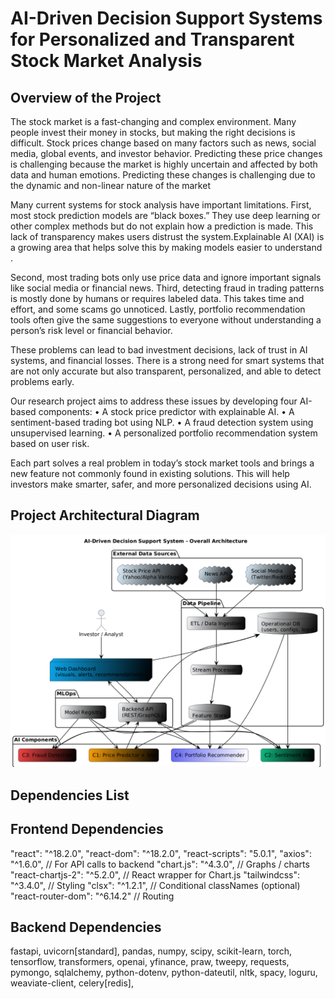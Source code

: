 # AI-Driven Decision Support Systems for Personalized and Transparent Stock Market Analysis

## Overview of the Project

The stock market is a fast-changing and complex environment. Many people invest their money in stocks, but making the right decisions is difficult. Stock prices change based on many factors such as news, social media, global events, and investor behavior. Predicting these price changes is challenging because the market is highly uncertain and affected by both data and human emotions. Predicting these changes is challenging due to the dynamic and non-linear nature of the market

Many current systems for stock analysis have important limitations. First, most stock prediction models are “black boxes.” They use deep learning or other complex methods but do not explain how a prediction is made. This lack of transparency makes users distrust the system.Explainable AI (XAI) is a growing area that helps solve this by making models easier to understand .

Second, most trading bots only use price data and ignore important signals like social media or financial news. Third, detecting fraud in trading patterns is mostly done by humans or requires labeled data. This takes time and effort, and some scams go unnoticed. Lastly, portfolio recommendation tools often give the same suggestions to everyone without understanding a person’s risk level or financial behavior.

These problems can lead to bad investment decisions, lack of trust in AI systems, and financial losses. There is a strong need for smart systems that are not only accurate but also transparent, personalized, and able to detect problems early.

Our research project aims to address these issues by developing four AI-based components:
• A stock price predictor with explainable AI.
• A sentiment-based trading bot using NLP.
• A fraud detection system using unsupervised learning.
• A personalized portfolio recommendation system based on user risk.

Each part solves a real problem in today’s stock market tools and brings a new feature not commonly found in existing solutions. This will help investors make smarter, safer, and more personalized decisions using AI.

## Project Architectural Diagram

![alt text](image.png)

## Dependencies List 

## Frontend Dependencies

"react": "^18.2.0",
    "react-dom": "^18.2.0",
    "react-scripts": "5.0.1",
    "axios": "^1.6.0",                 // For API calls to backend
    "chart.js": "^4.3.0",              // Graphs / charts
    "react-chartjs-2": "^5.2.0",       // React wrapper for Chart.js
    "tailwindcss": "^3.4.0",           // Styling
    "clsx": "^1.2.1",                  // Conditional classNames (optional)
    "react-router-dom": "^6.14.2"      // Routing

## Backend Dependencies

fastapi,
uvicorn[standard],
pandas,
numpy,
scipy,
scikit-learn,
torch,
tensorflow,
transformers,
openai,
yfinance,
praw,
tweepy,
requests,
pymongo,
sqlalchemy,
python-dotenv,
python-dateutil,
nltk,
spacy,
loguru,
weaviate-client,
celery[redis],
